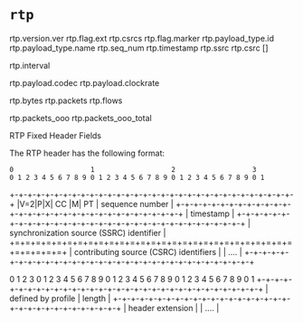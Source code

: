 # `rtp`

rtp.version.ver
rtp.flag.ext
rtp.csrcs
rtp.flag.marker
rtp.payload_type.id
rtp.payload_type.name
rtp.seq_num
rtp.timestamp
rtp.ssrc
rtp.csrc []

rtp.interval

rtp.payload.codec
rtp.payload.clockrate

rtp.bytes
rtp.packets
rtp.flows

rtp.packets_ooo
rtp.packets_ooo_total

RTP Fixed Header Fields

   The RTP header has the following format:

    0                   1                   2                   3
    0 1 2 3 4 5 6 7 8 9 0 1 2 3 4 5 6 7 8 9 0 1 2 3 4 5 6 7 8 9 0 1
   +-+-+-+-+-+-+-+-+-+-+-+-+-+-+-+-+-+-+-+-+-+-+-+-+-+-+-+-+-+-+-+-+
   |V=2|P|X|  CC   |M|     PT      |       sequence number         |
   +-+-+-+-+-+-+-+-+-+-+-+-+-+-+-+-+-+-+-+-+-+-+-+-+-+-+-+-+-+-+-+-+
   |                           timestamp                           |
   +-+-+-+-+-+-+-+-+-+-+-+-+-+-+-+-+-+-+-+-+-+-+-+-+-+-+-+-+-+-+-+-+
   |           synchronization source (SSRC) identifier            |
   +=+=+=+=+=+=+=+=+=+=+=+=+=+=+=+=+=+=+=+=+=+=+=+=+=+=+=+=+=+=+=+=+
   |            contributing source (CSRC) identifiers             |
   |                             ....                              |
   +-+-+-+-+-+-+-+-+-+-+-+-+-+-+-+-+-+-+-+-+-+-+-+-+-+-+-+-+-+-+-+-+

   0                   1                   2                   3
   0 1 2 3 4 5 6 7 8 9 0 1 2 3 4 5 6 7 8 9 0 1 2 3 4 5 6 7 8 9 0 1
  +-+-+-+-+-+-+-+-+-+-+-+-+-+-+-+-+-+-+-+-+-+-+-+-+-+-+-+-+-+-+-+-+
  |      defined by profile       |           length              |
  +-+-+-+-+-+-+-+-+-+-+-+-+-+-+-+-+-+-+-+-+-+-+-+-+-+-+-+-+-+-+-+-+
  |                        header extension                       |
  |                             ....                              |
